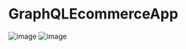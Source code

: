 # GraphQLEcommerceApp
![image](https://user-images.githubusercontent.com/43849911/69919321-a3494680-14a1-11ea-8ae7-5c3f7d05e9ff.png)
![image](https://user-images.githubusercontent.com/43849911/71746363-b1202c00-2e92-11ea-972b-5109f9f7f0f9.png)
